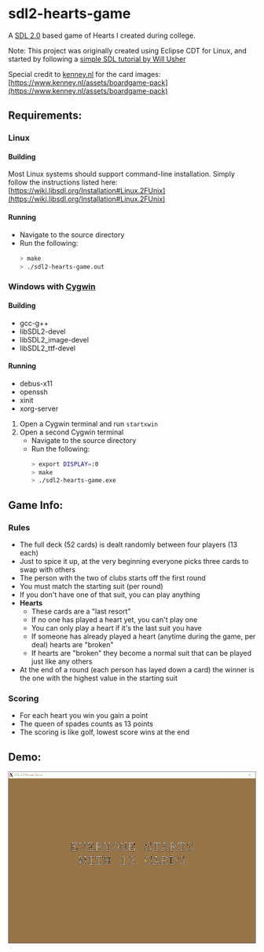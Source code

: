 # sdl2-hearts-game

A [SDL 2.0](https://www.libsdl.org/) based game of Hearts I created during college.

Note: This project was originally created using Eclipse CDT for Linux, and started by following a [simple SDL tutorial by Will Usher](https://www.willusher.io/pages/sdl2/)

Special credit to [kenney.nl](https://www.kenney.nl/) for the card images: [https://www.kenney.nl/assets/boardgame-pack](https://www.kenney.nl/assets/boardgame-pack)

## Requirements:

### Linux

#### Building

Most Linux systems should support command-line installation. Simply follow the instructions listed here: [https://wiki.libsdl.org/Installation#Linux.2FUnix](https://wiki.libsdl.org/Installation#Linux.2FUnix)

#### Running

- Navigate to the source directory
- Run the following:
    ```bash
    > make
    > ./sdl2-hearts-game.out
    ```

### Windows with [Cygwin](https://www.cygwin.com/)

#### Building

- gcc-g++
- libSDL2-devel
- libSDL2_image-devel
- libSDL2_ttf-devel

#### Running

- debus-x11
- openssh
- xinit
- xorg-server

1. Open a Cygwin terminal and run `startxwin`
1. Open a second Cygwin terminal
    - Navigate to the source directory
    - Run the following:
        ```bash
        > export DISPLAY=:0
        > make
        > ./sdl2-hearts-game.exe
        ```

## Game Info:

### Rules

- The full deck (52 cards) is dealt randomly between four players (13 each)
- Just to spice it up, at the very beginning everyone picks three cards to swap with others
- The person with the two of clubs starts off the first round
- You must match the starting suit (per round)
- If you don't have one of that suit, you can play anything
- __Hearts__
    * These cards are a "last resort"
    * If no one has played a heart yet, you can't play one
    * You can only play a heart if it's the last suit you have
    * If someone has already played a heart (anytime during the game, per deal) hearts are "broken"
    * If hearts are "broken" they become a normal suit that can be played just like any others
- At the end of a round (each person has layed down a card) the winner is the one with the highest value in the starting suit

### Scoring

- For each heart you win you gain a point
- The queen of spades counts as 13 points
- The scoring is like golf, lowest score wins at the end

## Demo:

![Demo](Demo.gif?raw=true "Demo")
